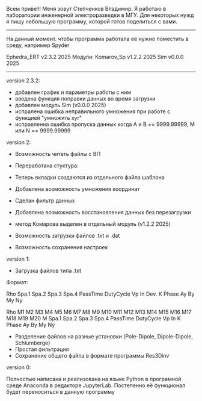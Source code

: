Всем привет! Меня зовут Степченков Владимир. 
Я работаю в лаборатории инженерной электроразведки в МГУ. Для некоторых нужд я пишу небольшую программу, которой готов поделиться с вами.

-----------------------------------------

На данный момент. чтобы программа работала её нужно поместить в среду, например Spyder

Ephedra_ERT v2.3.2 2025
Модули: 
Komarov_Sp v1.2.2 2025
Sim v0.0.0 2025

-----------------------------------------


version 2.3.2:

- добавлен график и параметры работы с ним 
- введена функция поправки данных во время загрузки
- добавлен модуль Sim (v0.0.0 2025)
- испралена ошибка неправильного умножения при работе с функцией "умножить xyr"
- исправленна ошибка пропуска данных когда А и B == 9999.99999, M или N == 9999.99999


version 2:

- Возможность читать файлы с ВП
- Переработана стуктура: 
- Теперь вкладки создаются из отдельного файла шаблона
- Добавлена возможность умножения координат
- Сделан фильтр данных
- Добавлена возможность восстановления данных без перезагрузки

- метод Комарова выделен в отдельный модуль (v1.2.2 2025)
- Возможность загрузки файлов .txt и .dat
- Возможность сохранения настроек


version 1:
- Загрузка файлов типа .txt
  
Формат:

Rho Spa.1 Spa.2 Spa.3 Spa.4 PassTime DutyCycle Vp In Dev.  K   Phase   Ay  By  My  Ny

Rho	M1	M2	M3	M4	M5	M6	M7	M8	M9	M10	M11	M12	M13	M14	M15	M16	M17	M18	M19	M20	M	Spa.1	Spa.2	Spa.3	Spa.4	PassTime	DutyCycle	Vp	In	K	Phase	Ay	By	My	Ny
- Разделение файлов на разные установки (Pole-Dipole, Dipole-Dipole, Schlumberge)
- Простая фильтрация 
- Сохранение общего файла в формате программы Res3Dinv


version 0:

Полностью написана и реализована на языке Python в програмной среде Anaconda в редакторе JupyterLab.
Постепенно её функционал будет переноситься в данную программу
